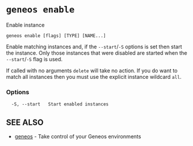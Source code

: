 # `geneos enable`

Enable instance

```text
geneos enable [flags] [TYPE] [NAME...]
```

Enable matching instances and, if the `--start`/`-S` options is set then start the instance. Only those instances that were disabled are started when the `--start`/`-S` flag is used.

If called with no arguments `delete` will take no action. If you do want to match all instances then you must use the explicit instance wildcard `all`.

### Options

```text
  -S, --start   Start enabled instances
```

## SEE ALSO

* [geneos](geneos.md)	 - Take control of your Geneos environments
